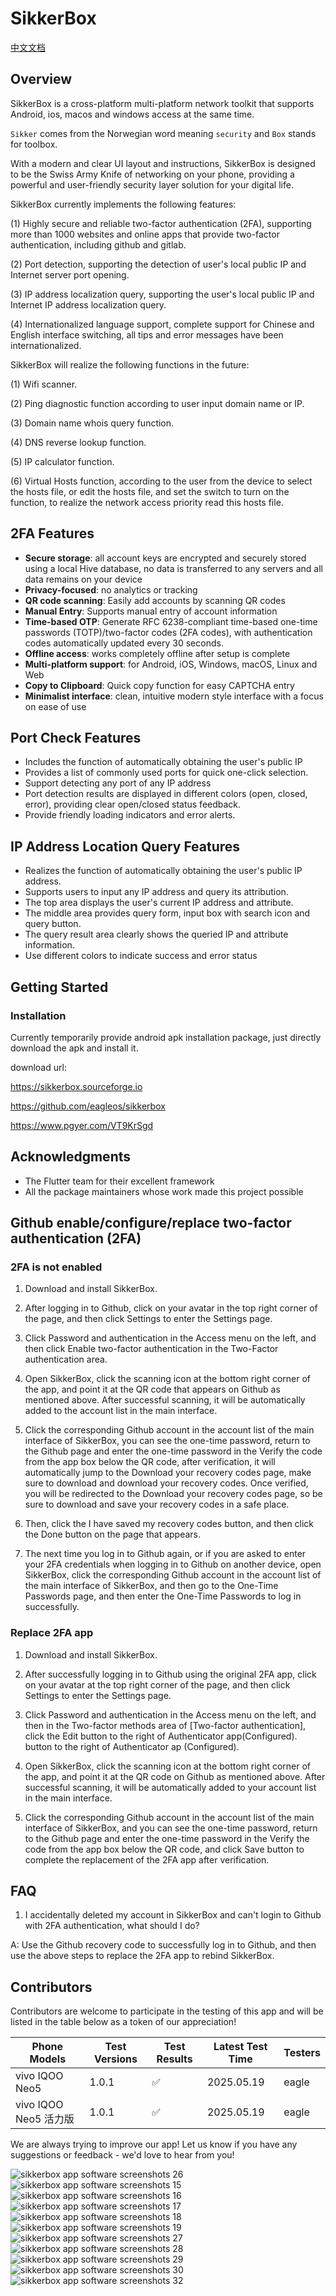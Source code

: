 # SikkerBox

[中文文档](README_CN.md)

## Overview

SikkerBox is a cross-platform multi-platform network toolkit that supports Android, ios, macos and windows access at the same time.

`Sikker` comes from the Norwegian word meaning `security` and `Box` stands for toolbox.

With a modern and clear UI layout and instructions, SikkerBox is designed to be the Swiss Army Knife of networking on your phone, providing a powerful and user-friendly security layer solution for your digital life.

SikkerBox currently implements the following features:

(1) Highly secure and reliable two-factor authentication (2FA), supporting more than 1000 websites and online apps that provide two-factor authentication, including github and gitlab.

(2) Port detection, supporting the detection of user's local public IP and Internet server port opening.

(3) IP address localization query, supporting the user's local public IP and Internet IP address localization query.

(4) Internationalized language support, complete support for Chinese and English interface switching, all tips and error messages have been internationalized.

SikkerBox will realize the following functions in the future:

(1) Wifi scanner.

(2) Ping diagnostic function according to user input domain name or IP.

(3) Domain name whois query function.

(4) DNS reverse lookup function.

(5) IP calculator function.

(6) Virtual Hosts function, according to the user from the device to select the hosts file, or edit the hosts file, and set the switch to turn on the function, to realize the network access priority read this hosts file.

## 2FA Features

- **Secure storage**: all account keys are encrypted and securely stored using a local Hive database, no data is transferred to any servers and all data remains on your device
- **Privacy-focused**: no analytics or tracking
- **QR code scanning**: Easily add accounts by scanning QR codes
- **Manual Entry**: Supports manual entry of account information
- **Time-based OTP**: Generate RFC 6238-compliant time-based one-time passwords (TOTP)/two-factor codes (2FA codes), with authentication codes automatically updated every 30 seconds.
- **Offline access**: works completely offline after setup is complete
- **Multi-platform support**: for Android, iOS, Windows, macOS, Linux and Web
- **Copy to Clipboard**: Quick copy function for easy CAPTCHA entry
- **Minimalist interface**: clean, intuitive modern style interface with a focus on ease of use

## Port Check Features

- Includes the function of automatically obtaining the user's public IP
- Provides a list of commonly used ports for quick one-click selection.
- Support detecting any port of any IP address
- Port detection results are displayed in different colors (open, closed, error), providing clear open/closed status feedback.
- Provide friendly loading indicators and error alerts.

## IP Address Location Query Features

- Realizes the function of automatically obtaining the user's public IP address.
- Supports users to input any IP address and query its attribution.
- The top area displays the user's current IP address and attribute.
- The middle area provides query form, input box with search icon and query button.
- The query result area clearly shows the queried IP and attribute information.
- Use different colors to indicate success and error status

## Getting Started

### Installation

Currently temporarily provide android apk installation package, just directly download the apk and install it.

download url:

https://sikkerbox.sourceforge.io

https://github.com/eagleos/sikkerbox

https://www.pgyer.com/VT9KrSgd

## Acknowledgments

- The Flutter team for their excellent framework
- All the package maintainers whose work made this project possible

## Github enable/configure/replace two-factor authentication (2FA)

### 2FA is not enabled

1. Download and install SikkerBox.

2. After logging in to Github, click on your avatar in the top right corner of the page, and then click Settings to enter the Settings page.

3. Click Password and authentication in the Access menu on the left, and then click Enable two-factor authentication in the Two-Factor authentication area.

4. Open SikkerBox, click the scanning icon at the bottom right corner of the app, and point it at the QR code that appears on Github as mentioned above. After successful scanning, it will be automatically added to the account list in the main interface.

5. Click the corresponding Github account in the account list of the main interface of SikkerBox, you can see the one-time password, return to the Github page and enter the one-time password in the Verify the code from the app box below the QR code, after verification, it will automatically jump to the Download your recovery codes page, make sure to download and download your recovery codes. Once verified, you will be redirected to the Download your recovery codes page, so be sure to download and save your recovery codes in a safe place.

6. Then, click the I have saved my recovery codes button, and then click the Done button on the page that appears.

7. The next time you log in to Github again, or if you are asked to enter your 2FA credentials when logging in to Github on another device, open SikkerBox, click the corresponding Github account in the account list of the main interface of SikkerBox, and then go to the One-Time Passwords page, and then enter the One-Time Passwords to log in successfully.

### Replace 2FA app

1. Download and install SikkerBox.

2. After successfully logging in to Github using the original 2FA app, click on your avatar at the top right corner of the page, and then click Settings to enter the Settings page.

3. Click Password and authentication in the Access menu on the left, and then in the Two-factor methods area of [Two-factor authentication], click the Edit button to the right of Authenticator app(Configured). button to the right of Authenticator ap (Configured).

4. Open SikkerBox, click the scanning icon at the bottom right corner of the app, and point it at the QR code on Github as mentioned above. After successful scanning, it will be automatically added to your account list in the main interface.

5. Click the corresponding Github account in the account list of the main interface of SikkerBox, and you can see the one-time password, return to the Github page and enter the one-time password in the Verify the code from the app box below the QR code, and click Save button to complete the replacement of the 2FA app after verification.

## FAQ

1. I accidentally deleted my account in SikkerBox and can't login to Github with 2FA authentication, what should I do?

A: Use the Github recovery code to successfully log in to Github, and then use the above steps to replace the 2FA app to rebind SikkerBox.

## Contributors

Contributors are welcome to participate in the testing of this app and will be listed in the table below as a token of our appreciation!

| Phone Models | Test Versions | Test Results | Latest Test Time | Testers |
|--------------------|-------|-------|------------| -------|
| vivo IQOO Neo5     | 1.0.1 |✅| 2025.05.19 |eagle|
| vivo IQOO Neo5 活力版 | 1.0.1  |✅| 2025.05.19 |eagle|

We are always trying to improve our app! Let us know if you have any suggestions or feedback - we'd love to hear from you!

![sikkerbox app software screenshots 26](sikkerbox26.jpg)
![sikkerbox app software screenshots 15](sikkerbox15.jpg)
![sikkerbox app software screenshots 16](sikkerbox16.jpg)
![sikkerbox app software screenshots 17](sikkerbox17.jpg)
![sikkerbox app software screenshots 18](sikkerbox18.jpg)
![sikkerbox app software screenshots 19](sikkerbox19.jpg)
![sikkerbox app software screenshots 27](sikkerbox27.jpg)
![sikkerbox app software screenshots 28](sikkerbox28.jpg)
![sikkerbox app software screenshots 29](sikkerbox29.jpg)
![sikkerbox app software screenshots 30](sikkerbox30.jpg)
![sikkerbox app software screenshots 32](sikkerbox32.jpg)
